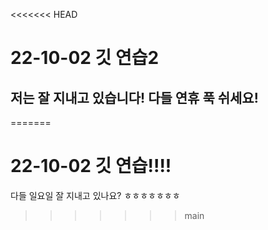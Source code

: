 <<<<<<< HEAD
# 22-10-02 깃 연습2   
## 저는 잘 지내고 있습니다! 다들 연휴 푹 쉬세요!
=======
# 22-10-02 깃 연습!!!!
다들 일요일 잘 지내고 있나요?
ㅎㅎㅎㅎㅎㅎㅎ
>>>>>>> main

